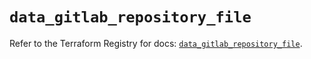 # `data_gitlab_repository_file`

Refer to the Terraform Registry for docs: [`data_gitlab_repository_file`](https://registry.terraform.io/providers/gitlabhq/gitlab/17.0.1/docs/data-sources/repository_file).
